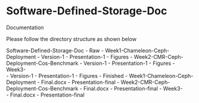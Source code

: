 # Software-Defined-Storage-Doc

Documentation

Please follow the directory structure as shown below

  Software-Defined-Storage-Doc
    - Raw
      - Week1-Chameleon-Ceph-Deployment
        - Version-1
        - Presentation-1
        - Figures
      - Week2-CMR-Ceph-Deployment-Cos-Benchmark
        - Version-1
        - Presentation-1
        - Figures
      - Week3-<bla bla>  
        - Version-1
        - Presentation-1
        - Figures
    - Finished 
      - Week1-Chameleon-Ceph-Deployment
        - Final.docx
        - Presentation-final
      - Week2-CMR-Ceph-Deployment-Cos-Benchmark
        - Final.docx
        - Presentation-final
      - Week3-<bla bla>  
        - Final.docx
        - Presentation-final



